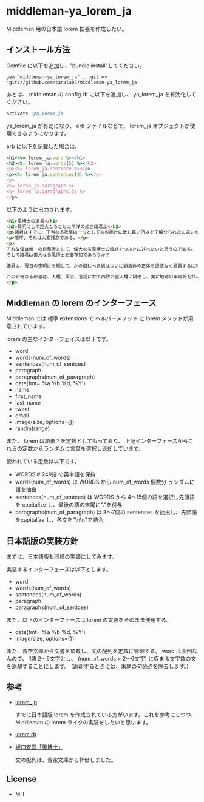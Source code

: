 # middleman-ya_lorem_ja #

Middleman 用の日本語 lorem 拡張を作成したい。

## インストール方法 ##

Gemfile に以下を追加し、"bundle install"してください。

```
gem "middleman-ya_lorem_ja" , :git => 'git://github.com/tanalab2/middleman-ya_lorem_ja'
```

あとは、 middleman の config.rb に以下を追加し、 ya_lorem_ja を有効化してください。

``` ruby
activate :ya_lorem_ja
```

ya_lorem_ja が有効になり、 erb ファイルなどで、
lorem_ja オブジェクトが使用できるようになります。

erb に以下を記載した場合は、

``` ruby
<h1><%= lorem_ja.word %></h1>
<h2><%= lorem_ja.words(5) %></h2>
<p><%= lorem_ja.sentence %></p>
<p><%= lorem_ja.sentences(3) %></p>
<p>
<%= lorem_ja.paragraph %>
<%= lorem_ja.paragraphs(3) %>
</p>
```

以下のように出力されます。

``` html
<h1>風博士の遺書</h1>
<h2>賢明にして正大なること太平洋の如き諸君よ</h2>
<p>諸君はすでに、正当なる攻撃は一つとして彼の詭計に敵し難い所以を了解せられたに違いない。</p>
<p>噫呼、それは大変残念である。</p>
<p>
それ故僕は唯一の目撃者として、偉大なる風博士の臨終をつぶさに述べたいと思うのである。
そして諸君は偉大なる風博士を御存知であろうか？

諸君よ、翌日の夜明けを期して、かの憎むべき蛸はついに蛸自体の正体を遺憾なく暴露するに至るであろう！

この珍奇なる部落は、人種、風俗、言語に於て西欧の全人種に隔絶し、実に地球の半廻転を試みてのち、極東じゃぽん国にいたって初めて著しき類似を見出すのである。
</p>
```

## Middleman の lorem のインターフェース ##

Middleman では 標準 extensions で ヘルパーメソッド に lorem メソッドが用意されています。

lorem の主なインターフェイスは以下です。

- word
- words(num_of_words)
- sentences(num_of_sentces)
- paragraph
- paragraphs(num_of_paragraph)
- date(fmt='%a %b %d, %Y')
- name
- first_name
- last_name
- tweet
- email
- image(size, options={})
- randm(range)


また、 lorem は語彙？を定数としてもっており、
上記インターフェースからこれらの定数からランダムに言葉を選択し返却しています。

使われている定数は以下です。

- WORDS # 249語 の英単語を保持
 - words(num_of_words) は WORDS から num_of_words 個数分 ランダムに語を抽出
 - sentences(num_of_sentces) は WORDS から 4〜15個の語を選択し先頭語を capitalize し、最後の語の末尾に"."を付与
 - paragraphs(num_of_paragraph) は 3〜7個の sentences を抽出し、先頭語をcapitalize し、各文を"\n\n"で結合


## 日本語版の実装方針 ##

まずは、日本語版も同様の実装にしてみます。

実装するインターフェースは以下とします。

- word
- words(num_of_words)
- sentences(num_of_words)
- paragraph
- paragraphs(num_of_sentces)

また、以下のインターフェースは lorem の実装をそのまま使用する。

- date(fmt='%a %b %d, %Y')
- image(size, options={})


また、青空文庫から文書を頂戴し、文の配列を定数に管理する。
word は面倒なんので、
1語 2〜6文字とし、 (num_of_words × 2〜6文字) に収まる文字数の文を返却することにします。
(返却するときには、末尾の句読点を除去します。)

## 参考 ##

* [lorem_jp](https://github.com/dayflower/lorem_jp/ ) 

  すでに日本語版 lorem を作成されている方がいます。これを参考にしつつ、 Middleman の lorem ライクの実装をしたいと思います。
  

* [lorem.rb](https://github.com/middleman/middleman/middleman-core/lib/middleman-more/extensions/lorem.rb )

* [坂口安吾「風博士」](http://www.aozora.gr.jp/cards/001095/card42616.html)

  文の配列は、青空文庫から拝借しました。
  


## License
* MIT
    


